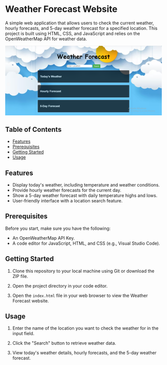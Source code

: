 # Weather Forecast Website

A simple web application that allows users to check the current weather, hourly forecasts, and 5-day weather forecast for a specified location. This project is built using HTML, CSS, and JavaScript and relies on the OpenWeatherMap API for weather data.

![Weather Forecast Screenshot](/image/Capture.PNG)


## Table of Contents

- [Features](#features)
- [Prerequisites](#prerequisites)
- [Getting Started](#getting-started)
- [Usage](#usage)

## Features

- Display today's weather, including temperature and weather conditions.
- Provide hourly weather forecasts for the current day.
- Show a 5-day weather forecast with daily temperature highs and lows.
- User-friendly interface with a location search feature.

## Prerequisites

Before you start, make sure you have the following:

- An OpenWeatherMap API Key.
- A code editor for JavaScript, HTML, and CSS (e.g., Visual Studio Code).

## Getting Started

1. Clone this repository to your local machine using Git or download the ZIP file.

2. Open the project directory in your code editor.

3. Open the `index.html` file in your web browser to view the Weather Forecast website.

## Usage

1. Enter the name of the location you want to check the weather for in the input field.

2. Click the "Search" button to retrieve weather data.

3. View today's weather details, hourly forecasts, and the 5-day weather forecast.


